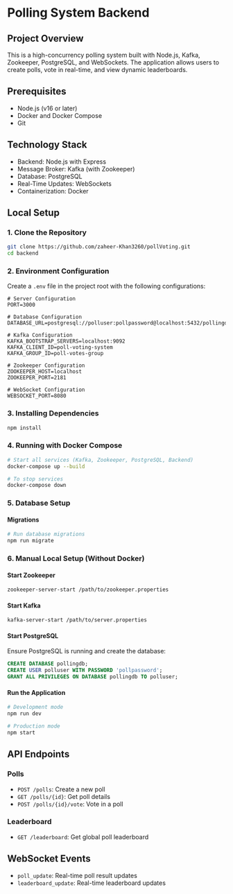 # Polling System Backend

## Project Overview
This is a high-concurrency polling system built with Node.js, Kafka, Zookeeper, PostgreSQL, and WebSockets. The application allows users to create polls, vote in real-time, and view dynamic leaderboards.

## Prerequisites
- Node.js (v16 or later)
- Docker and Docker Compose
- Git

## Technology Stack
- Backend: Node.js with Express
- Message Broker: Kafka (with Zookeeper)
- Database: PostgreSQL
- Real-Time Updates: WebSockets
- Containerization: Docker

## Local Setup

### 1. Clone the Repository
```bash
git clone https://github.com/zaheer-Khan3260/pollVoting.git
cd backend
```

### 2. Environment Configuration
Create a `.env` file in the project root with the following configurations:

```env
# Server Configuration
PORT=3000

# Database Configuration
DATABASE_URL=postgresql://polluser:pollpassword@localhost:5432/pollingdb

# Kafka Configuration
KAFKA_BOOTSTRAP_SERVERS=localhost:9092
KAFKA_CLIENT_ID=poll-voting-system
KAFKA_GROUP_ID=poll-votes-group

# Zookeeper Configuration
ZOOKEEPER_HOST=localhost
ZOOKEEPER_PORT=2181

# WebSocket Configuration
WEBSOCKET_PORT=8080
```

### 3. Installing Dependencies
```bash
npm install
```

### 4. Running with Docker Compose
```bash
# Start all services (Kafka, Zookeeper, PostgreSQL, Backend)
docker-compose up --build

# To stop services
docker-compose down
```

### 5. Database Setup
#### Migrations
```bash
# Run database migrations
npm run migrate
```

### 6. Manual Local Setup (Without Docker)
#### Start Zookeeper
```bash
zookeeper-server-start /path/to/zookeeper.properties
```

#### Start Kafka
```bash
kafka-server-start /path/to/server.properties
```

#### Start PostgreSQL
Ensure PostgreSQL is running and create the database:
```sql
CREATE DATABASE pollingdb;
CREATE USER polluser WITH PASSWORD 'pollpassword';
GRANT ALL PRIVILEGES ON DATABASE pollingdb TO polluser;
```

#### Run the Application
```bash
# Development mode
npm run dev

# Production mode
npm start
```

## API Endpoints

### Polls
- `POST /polls`: Create a new poll
- `GET /polls/{id}`: Get poll details
- `POST /polls/{id}/vote`: Vote in a poll

### Leaderboard
- `GET /leaderboard`: Get global poll leaderboard

## WebSocket Events
- `poll_update`: Real-time poll result updates
- `leaderboard_update`: Real-time leaderboard updates



